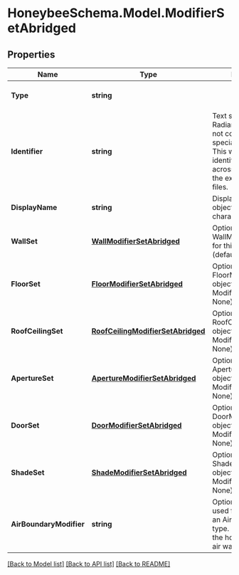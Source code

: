 
# HoneybeeSchema.Model.ModifierSetAbridged

## Properties

Name | Type | Description | Notes
------------ | ------------- | ------------- | -------------
**Type** | **string** |  | [optional] [readonly] [default to "ModifierSetAbridged"]
**Identifier** | **string** | Text string for a unique Radiance object. Must not contain spaces or special characters. This will be used to identify the object across a model and in the exported Radiance files. | 
**DisplayName** | **string** | Display name of the object with no character restrictions. | [optional] 
**WallSet** | [**WallModifierSetAbridged**](WallModifierSetAbridged.md) | Optional WallModifierSet object for this ModifierSet (default: None). | [optional] 
**FloorSet** | [**FloorModifierSetAbridged**](FloorModifierSetAbridged.md) | Optional FloorModifierSet object for this ModifierSet (default: None). | [optional] 
**RoofCeilingSet** | [**RoofCeilingModifierSetAbridged**](RoofCeilingModifierSetAbridged.md) | Optional RoofCeilingModifierSet object for this ModifierSet (default: None). | [optional] 
**ApertureSet** | [**ApertureModifierSetAbridged**](ApertureModifierSetAbridged.md) | Optional ApertureModifierSet object for this ModifierSet (default: None). | [optional] 
**DoorSet** | [**DoorModifierSetAbridged**](DoorModifierSetAbridged.md) | Optional DoorModifierSet object for this ModifierSet (default: None). | [optional] 
**ShadeSet** | [**ShadeModifierSetAbridged**](ShadeModifierSetAbridged.md) | Optional ShadeModifierSet object for this ModifierSet (default: None). | [optional] 
**AirBoundaryModifier** | **string** | Optional Modifier to be used for all Faces with an AirBoundary face type. If None, it will be the honeybee generic air wall modifier. | [optional] 

[[Back to Model list]](../README.md#documentation-for-models)
[[Back to API list]](../README.md#documentation-for-api-endpoints)
[[Back to README]](../README.md)

